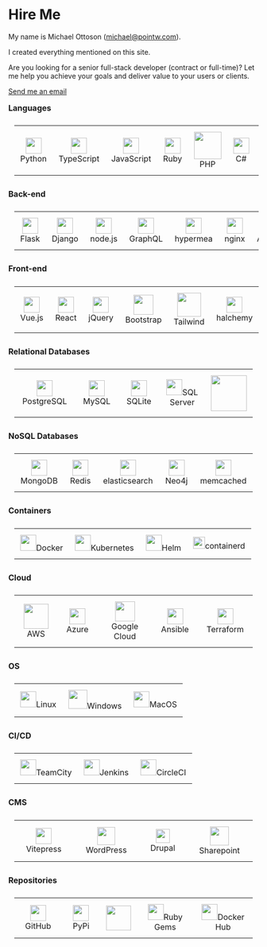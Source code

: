 # Hire Me

My name is Michael Ottoson (michael@pointw.com).  

<centered-image src="/img/michael-ottoson.png" rounded width="200"/>

I created everything mentioned on this site.

Are you looking for a senior full-stack developer (contract or full-time)?  Let me help you achieve your goals and deliver value to your users or clients.

<a href="mailto:%22Michael%20Ottoson%22%20%3cmichael@pointw.com%3e?subject=I%20would%20like%20to%20hire%20you&body=I%20was%20looking%20at%20https%3A%2F%2Fpointw.com%20and%20I%20liked%20what%20I%20saw.%20%20Let%27s%20meet%20to%20discuss%20how%20we%20can%20work%20together%20on%20my%20next%20project.">Send me an email</a>


<style scoped>
td, th, tr, table {
  border: 0 !important;
  border-spacing:0 !important;
  margin: 0;
  padding: 0.75em;
}
h2 {
  margin-top: 15px;
  padding-top: 0;
  font-size: 12pt;
}
</style>

## Languages
<table>
<tr>
  <td align="center"><img src="/img/python.svg" width="32">Python</td>
  <td align="center"><img src="/img/typescript.svg" width="32">TypeScript</td>
  <td align="center"><img src="/img/javascript.svg" width="32">JavaScript</td>
  <td align="center"><img src="/img/ruby.svg" width="32">Ruby</td>
  <td align="center"><img src="/img/php.svg" width="55">PHP</td>
  <td align="center"><img src="/img/csharp.svg" width="32">C#</td>
  <td align="center"><img src="/img/cpp.svg" width="32">C/C++</td>
  <td align="center"><img src="/img/java.svg" width="32">Java</td>
</tr>
</table>


## Back-end
<table>
<tr>
  <td align="center"><img src="/img/flask.png" width="32">Flask</td>
  <td align="center"><img src="/img/django.svg" width="32">Django</td>
  <td align="center"><img src="/img/nodejs.svg" width="32">node.js</td>
  <td align="center"><img src="/img/graphql.svg" width="32">GraphQL</td>
  <td align="center"><img src="/img/hypermea-logo.svg" width="32">hypermea</td>
  <td align="center"><img src="/img/nginx.svg" width="32">nginx</td>
  <td align="center"><img src="/img/apache.svg" width="32">Apache</td>
  <td align="center"><img src="/img/microsoft.svg" width="32">IIS</td>
  <td align="center"><img src="/img/asp.svg" width="32">ASP.NET</td>
</tr>
</table>


## Front-end
<table>
<tr>
  <td align="center"><img src="/img/vuejs.svg" width="32">Vue.js</td>
  <td align="center"><img src="/img/react.svg" width="32">React</td>
  <td align="center"><img src="/img/jquery.svg" width="32">jQuery</td>
  <td align="center"><img src="/img/bootstrap.svg" width="40">Bootstrap</td>
  <td align="center"><img src="/img/tailwind.svg" width="48">Tailwind</td>
  <td align="center"><img src="/img/halchemy-logo.svg" width="32">halchemy</td>
</tr>
</table>

## Relational Databases
<table>
<tr>
  <td align="center"><img src="/img/postgresql.svg" width="32">PostgreSQL</td>
  <td align="center"><img src="/img/mysql.svg" width="32">MySQL</td>
  <td align="center"><img src="/img/sqlite.svg" width="32">SQLite</td>
  <td align="center"><img src="/img/sql-server.svg" width="32">SQL Server</td>
  <td align="center"><img src="/img/oracle.svg" width="72"></td>
</tr>
</table>

## NoSQL Databases
<table>
<tr>
  <td align="center"><img src="/img/mongodb.svg" width="32">MongoDB</td>
  <td align="center"><img src="/img/redis.svg" width="32">Redis</td>
  <td align="center"><img src="/img/elasticsearch.svg" width="32">elasticsearch</td>
  <td align="center"><img src="/img/neo4j.svg" width="32">Neo4j</td>
  <td align="center"><img src="/img/memcached.svg" width="32">memcached</td>
</tr>
</table>

## Containers
<table>
<tr>
  <td align="center"><img src="/img/docker.svg" width="32">Docker</td>
  <td align="center"><img src="/img/kubernetes.svg" width="32">Kubernetes</td>
  <td align="center"><img src="/img/helm.svg" width="32">Helm</td>
  <td align="center"><img src="/img/containerd.svg" width="24">containerd</td>
</tr>
</table>

## Cloud
<table>
<tr>
  <td align="center"><img src="/img/aws.svg" width="50">AWS</td>
  <td align="center"><img src="/img/azure.svg" width="32">Azure</td>
  <td align="center"><img src="/img/google-cloud.svg" width="40">Google Cloud</td>
  <td align="center"><img src="/img/ansible.svg" width="32">Ansible</td>
  <td align="center"><img src="/img/terraform.svg" width="32">Terraform</td>
</tr>
</table>

## OS
<table>
<tr>
  <td align="center"><img src="/img/linux.svg" width="32">Linux</td>
  <td align="center"><img src="/img/windows.svg" width="38">Windows</td>
  <td align="center"><img src="/img/apple.svg" width="32">MacOS</td>
</tr>
</table>


## CI/CD
<table>
<tr>
  <td align="center"><img src="/img/teamcity.svg" width="32">TeamCity</td>
  <td align="center"><img src="/img/jenkins.svg" width="32">Jenkins</td>
  <td align="center"><img src="/img/circleci.svg" width="32">CircleCI</td>
</tr>
</table>

## CMS
<table>
<tr>
  <td align="center"><img src="/img/vitepress.svg" width="32">Vitepress</td>
  <td align="center"><img src="/img/wordpress.svg" width="36">WordPress</td>
  <td align="center"><img src="/img/drupal.svg" width="28">Drupal</td>
  <td align="center"><img src="/img/sharepoint.svg" width="38">Sharepoint</td>
</tr>
</table>

## Repositories
<table>
<tr>
  <td align="center"><img src="/img/github.svg" width="32">GitHub</td>
  <td align="center"><img src="/img/pypi.svg" width="32">PyPi</td>
  <td align="center"><img src="/img/npm.svg" width="50"></td>
  <td align="center"><img src="/img/rubygems.svg" width="32">Ruby Gems</td>
  <td align="center"><img src="/img/docker.svg" width="32">Docker Hub</td>
</tr>
</table>

